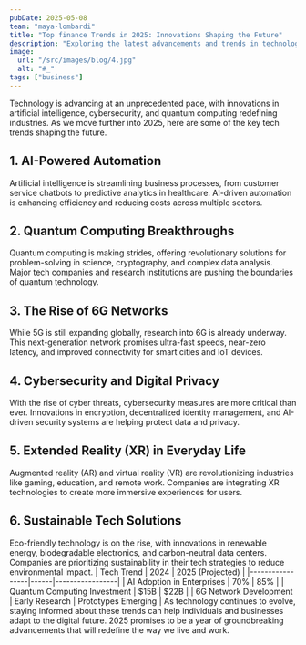 ```yaml
---
pubDate: 2025-05-08
team: "maya-lombardi"
title: "Top finance Trends in 2025: Innovations Shaping the Future"
description: "Exploring the latest advancements and trends in technology for 2025, from AI breakthroughs to cybersecurity developments."
image:
  url: "/src/images/blog/4.jpg"
  alt: "#_"
tags: ["business"]
---
```


Technology is advancing at an unprecedented pace, with innovations in artificial intelligence, cybersecurity, and quantum computing redefining industries. As we move further into 2025, here are some of the key tech trends shaping the future.

## 1. AI-Powered Automation

Artificial intelligence is streamlining business processes, from customer service chatbots to predictive analytics in healthcare. AI-driven automation is enhancing efficiency and reducing costs across multiple sectors.

## 2. Quantum Computing Breakthroughs

Quantum computing is making strides, offering revolutionary solutions for problem-solving in science, cryptography, and complex data analysis. Major tech companies and research institutions are pushing the boundaries of quantum technology.

## 3. The Rise of 6G Networks

While 5G is still expanding globally, research into 6G is already underway. This next-generation network promises ultra-fast speeds, near-zero latency, and improved connectivity for smart cities and IoT devices.

## 4. Cybersecurity and Digital Privacy

With the rise of cyber threats, cybersecurity measures are more critical than ever. Innovations in encryption, decentralized identity management, and AI-driven security systems are helping protect data and privacy.

## 5. Extended Reality (XR) in Everyday Life

Augmented reality (AR) and virtual reality (VR) are revolutionizing industries like gaming, education, and remote work. Companies are integrating XR technologies to create more immersive experiences for users.

## 6. Sustainable Tech Solutions

Eco-friendly technology is on the rise, with innovations in renewable energy, biodegradable electronics, and carbon-neutral data centers. Companies are prioritizing sustainability in their tech strategies to reduce environmental impact.
| Tech Trend | 2024 | 2025 (Projected) |
|-----------------|------|-----------------|
| AI Adoption in Enterprises | 70% | 85% |
| Quantum Computing Investment | $15B | $22B |
| 6G Network Development | Early Research | Prototypes Emerging |
As technology continues to evolve, staying informed about these trends can help individuals and businesses adapt to the digital future. 2025 promises to be a year of groundbreaking advancements that will redefine the way we live and work.
